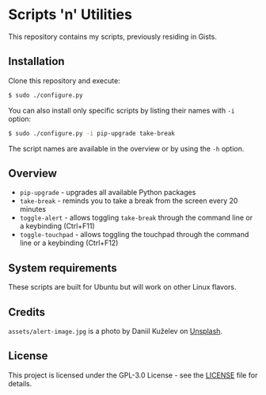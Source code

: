 # Scripts 'n' Utilities

This repository contains my scripts, previously residing in Gists.

## Installation

Clone this repository and execute:

```bash
$ sudo ./configure.py
```

You can also install only specific scripts by listing their names with `-i` option:

```bash
$ sudo ./configure.py -i pip-upgrade take-break
```

The script names are available in the overview or by using the `-h` option.

## Overview

* `pip-upgrade` - upgrades all available Python packages
* `take-break` - reminds you to take a break from the screen every 20 minutes
* `toggle-alert` - allows toggling `take-break` through the command line or a keybinding (Ctrl+F11)
* `toggle-touchpad` - allows toggling the touchpad through the command line or a keybinding (Ctrl+F12)

## System requirements

These scripts are built for Ubuntu but will work on other Linux flavors.

## Credits

`assets/alert-image.jpg` is a photo by Daniil Kuželev on [Unsplash](https://unsplash.com/photos/KaVPZvzlLhs).

## License

This project is licensed under the GPL-3.0 License - see the [LICENSE](https://github.com/Leva7/scripts-n-utilities/blob/master/LICENSE) file for details.
